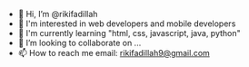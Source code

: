 - 👋 Hi, I’m @rikifadillah
- 👀 I'm interested in web developers and mobile developers
- 🌱 I'm currently learning "html, css, javascript, java, python"
- 💞️ I’m looking to collaborate on ...
- 📫 How to reach me email: rikifadillah9@gmail.com

<!---
rikifadillah/rikifadillah is a ✨ special ✨ repository because its `README.md` (this file) appears on your GitHub profile.
You can click the Preview link to take a look at your changes.
--->
